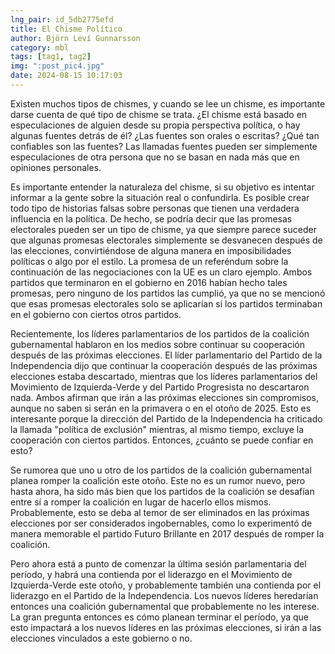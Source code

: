 ```yaml
---
lng_pair: id_5db2775efd
title: El Chisme Político
author: Björn Leví Gunnarsson
category: mbl
tags: [tag1, tag2]
img: ":post_pic4.jpg"
date: 2024-08-15 10:17:03
---
```

Existen muchos tipos de chismes, y cuando se lee un chisme, es importante darse cuenta de qué tipo de chisme se trata. ¿El chisme está basado en especulaciones de alguien desde su propia perspectiva política, o hay algunas fuentes detrás de él? ¿Las fuentes son orales o escritas? ¿Qué tan confiables son las fuentes? Las llamadas fuentes pueden ser simplemente especulaciones de otra persona que no se basan en nada más que en opiniones personales.

Es importante entender la naturaleza del chisme, si su objetivo es intentar informar a la gente sobre la situación real o confundirla. Es posible crear todo tipo de historias falsas sobre personas que tienen una verdadera influencia en la política. De hecho, se podría decir que las promesas electorales pueden ser un tipo de chisme, ya que siempre parece suceder que algunas promesas electorales simplemente se desvanecen después de las elecciones, convirtiéndose de alguna manera en imposibilidades políticas o algo por el estilo. La promesa de un referéndum sobre la continuación de las negociaciones con la UE es un claro ejemplo. Ambos partidos que terminaron en el gobierno en 2016 habían hecho tales promesas, pero ninguno de los partidos las cumplió, ya que no se mencionó que esas promesas electorales solo se aplicarían si los partidos terminaban en el gobierno con ciertos otros partidos.

Recientemente, los líderes parlamentarios de los partidos de la coalición gubernamental hablaron en los medios sobre continuar su cooperación después de las próximas elecciones. El líder parlamentario del Partido de la Independencia dijo que continuar la cooperación después de las próximas elecciones estaba descartado, mientras que los líderes parlamentarios del Movimiento de Izquierda-Verde y del Partido Progresista no descartaron nada. Ambos afirman que irán a las próximas elecciones sin compromisos, aunque no saben si serán en la primavera o en el otoño de 2025. Esto es interesante porque la dirección del Partido de la Independencia ha criticado la llamada "política de exclusión" mientras, al mismo tiempo, excluye la cooperación con ciertos partidos. Entonces, ¿cuánto se puede confiar en esto?

Se rumorea que uno u otro de los partidos de la coalición gubernamental planea romper la coalición este otoño. Este no es un rumor nuevo, pero hasta ahora, ha sido más bien que los partidos de la coalición se desafían entre sí a romper la coalición en lugar de hacerlo ellos mismos. Probablemente, esto se deba al temor de ser eliminados en las próximas elecciones por ser considerados ingobernables, como lo experimentó de manera memorable el partido Futuro Brillante en 2017 después de romper la coalición.

Pero ahora está a punto de comenzar la última sesión parlamentaria del período, y habrá una contienda por el liderazgo en el Movimiento de Izquierda-Verde este otoño, y probablemente también una contienda por el liderazgo en el Partido de la Independencia. Los nuevos líderes heredarían entonces una coalición gubernamental que probablemente no les interese. La gran pregunta entonces es cómo planean terminar el período, ya que esto impactará a los nuevos líderes en las próximas elecciones, si irán a las elecciones vinculados a este gobierno o no.
